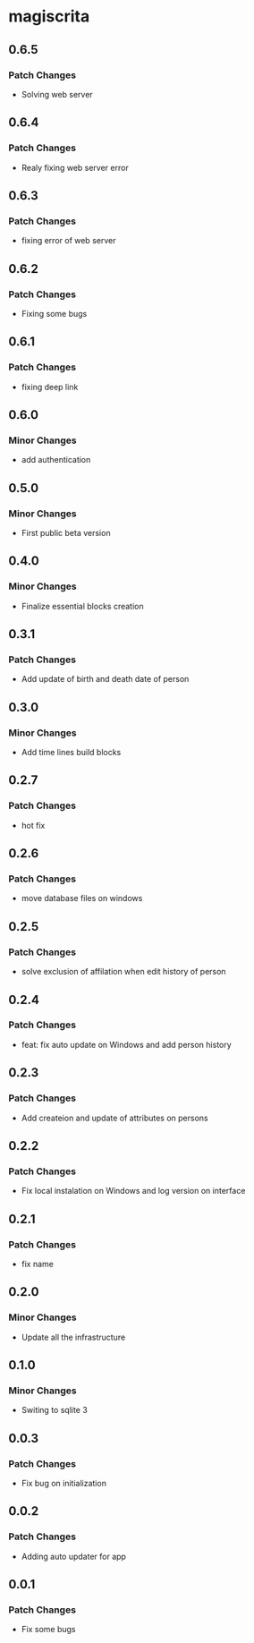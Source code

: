 # magiscrita

## 0.6.5

### Patch Changes

- Solving web server

## 0.6.4

### Patch Changes

- Realy fixing web server error

## 0.6.3

### Patch Changes

- fixing error of web server

## 0.6.2

### Patch Changes

- Fixing some bugs

## 0.6.1

### Patch Changes

- fixing deep link

## 0.6.0

### Minor Changes

- add authentication

## 0.5.0

### Minor Changes

- First public beta version

## 0.4.0

### Minor Changes

- Finalize essential blocks creation

## 0.3.1

### Patch Changes

- Add update of birth and death date of person

## 0.3.0

### Minor Changes

- Add time lines build blocks

## 0.2.7

### Patch Changes

- hot fix

## 0.2.6

### Patch Changes

- move database files on windows

## 0.2.5

### Patch Changes

- solve exclusion of affilation when edit history of person

## 0.2.4

### Patch Changes

- feat: fix auto update on Windows and add person history

## 0.2.3

### Patch Changes

- Add createion and update of attributes on persons

## 0.2.2

### Patch Changes

- Fix local instalation on Windows and log version on interface

## 0.2.1

### Patch Changes

- fix name

## 0.2.0

### Minor Changes

- Update all the infrastructure

## 0.1.0

### Minor Changes

- Switing to sqlite 3

## 0.0.3

### Patch Changes

- Fix bug on initialization

## 0.0.2

### Patch Changes

- Adding auto updater for app

## 0.0.1

### Patch Changes

- Fix some bugs
